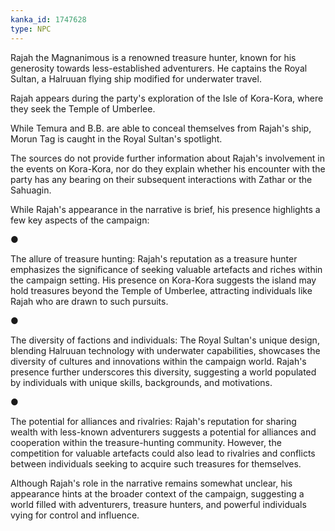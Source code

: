 ```yaml
---
kanka_id: 1747628
type: NPC
---
```


Rajah the Magnanimous is a renowned treasure hunter, known for his generosity towards less-established adventurers. He captains the Royal Sultan, a Halruuan flying ship modified for underwater travel.

Rajah appears during the party's exploration of the Isle of Kora-Kora, where they seek the Temple of Umberlee.

 While Temura and B.B. are able to conceal themselves from Rajah's ship, Morun Tag is caught in the Royal Sultan's spotlight.

The sources do not provide further information about Rajah's involvement in the events on Kora-Kora, nor do they explain whether his encounter with the party has any bearing on their subsequent interactions with Zathar or the Sahuagin.

While Rajah's appearance in the narrative is brief, his presence highlights a few key aspects of the campaign:

●

The allure of treasure hunting: Rajah's reputation as a treasure hunter emphasizes the significance of seeking valuable artefacts and riches within the campaign setting. His presence on Kora-Kora suggests the island may hold treasures beyond the Temple of Umberlee, attracting individuals like Rajah who are drawn to such pursuits.

●

The diversity of factions and individuals: The Royal Sultan's unique design, blending Halruuan technology with underwater capabilities, showcases the diversity of cultures and innovations within the campaign world. Rajah's presence further underscores this diversity, suggesting a world populated by individuals with unique skills, backgrounds, and motivations.

●

The potential for alliances and rivalries: Rajah's reputation for sharing wealth with less-known adventurers suggests a potential for alliances and cooperation within the treasure-hunting community. However, the competition for valuable artefacts could also lead to rivalries and conflicts between individuals seeking to acquire such treasures for themselves.

Although Rajah's role in the narrative remains somewhat unclear, his appearance hints at the broader context of the campaign, suggesting a world filled with adventurers, treasure hunters, and powerful individuals vying for control and influence.